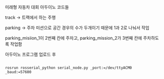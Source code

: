 미래형 자동차 대회 아두이노 코드들

track -> 트랙에서 하는 주행

parking -> 주차 미션으로 공간 경우의 수가 두개이기 때문에 1과 2로 나눠서 작업

parking_misiion_1이 2번째 칸에 주차고, parking_mission_2가 3번째 칸에 주차하도록 작업함


<play>

아두이노 프로그램 업로드 후

<pre>
<code>
rosrun rosserial_python serial_node.py _port:=/dev/ttyACM0 _baud:=57600
</code>  
</pre>


